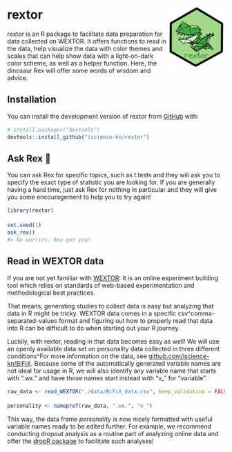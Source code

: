 
<!-- README.md is generated from README.Rmd. Please edit that file -->

# rextor <a href='https://iscience-kn.github.io/rextor/'><img src='man/figures/rextor_logo.png' align="right" height="138" /></a>

rextor is an R package to facilitate data preparation for data collected
on WEXTOR. It offers functions to read in the data, help visualize the
data with color themes and scales that can help show data with a
light-on-dark color scheme, as well as a helper function. Here, the
dinosaur Rex will offer some words of wisdom and advice.

## Installation

You can install the development version of rextor from
[GitHub](https://github.com/) with:

``` r
# install.packages("devtools")
devtools::install_github("iscience-kn/rextor")
```

## Ask Rex 🦖

You can ask Rex for specific topics, such as t.tests and they will ask
you to specify the exact type of statistic you are looking for. If you
are generally having a hard time, just ask Rex for nothing in particular
and they will give you some encouragement to help you to try again!

``` r
library(rextor)

set.seed(1)
ask_rex()
#> No worries, Rex got you!
```

## Read in WEXTOR data

If you are not yet familiar with [WEXTOR](https://wextor.eu): It is an
online experiment building tool which relies on standards of web-based
experimentation and methodological best practices.

That means, generating studies to collect data is easy but analyzing
that data in R might be tricky. WEXTOR data comes in a specific
csv^comma-separated-values format and figuring out how to properly read
that data into R can be difficult to do when starting out your R
journey.

Luckily, with rextor, reading in that data becomes easy as well! We will
use an openly available data set on personality data collected in three
different conditions^For more information on the data, see
[github.com/iscience-kn/BiFiX](https://github.com/iscience-kn/BiFiX).
Because some of the automatically generated variable names are not ideal
for usage in R, we will also identify any variable name that starts with
“.wx.” and have those names start instead with “v\_” for “variable”.

``` r
raw_data <- read_WEXTOR("./data/BiFiX_data.csv", keep_validation = FALSE)

personality <- namepref(raw_data, ".wx.", "v_")
```

This way, the data frame *personality* is now nicely formatted with
useful variable names ready to be edited further. For example, we
recommend conducting dropout analysis as a routine part of analyzing
online data and offer the [dropR
package](https://iscience-kn.github.io/dropR/) to facilitate such
analyses!

<!-- ## Example -->
<!-- This is a basic example which shows you how to solve a common problem: -->
<!-- ```{r example} -->
<!-- library(rextor) -->
<!-- ## basic example code -->
<!-- ``` -->
<!-- What is special about using `README.Rmd` instead of just `README.md`? You can include R chunks like so: -->
<!-- ```{r cars} -->
<!-- summary(cars) -->
<!-- ``` -->
<!-- You'll still need to render `README.Rmd` regularly, to keep `README.md` up-to-date. `devtools::build_readme()` is handy for this. -->
<!-- You can also embed plots, for example: -->
<!-- ```{r pressure, echo = FALSE} -->
<!-- plot(pressure) -->
<!-- ``` -->
<!-- In that case, don't forget to commit and push the resulting figure files, so they display on GitHub and CRAN. -->
